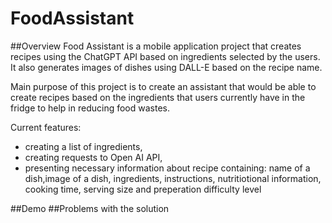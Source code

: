 # FoodAssistant
##Overview
Food Assistant is a mobile application project that creates recipes using the ChatGPT API based on ingredients selected by the users. It also generates images of dishes using DALL-E based on the recipe name.

Main purpose of this project is to create an assistant that would be able to create recipes based on the ingredients that users currently have in the fridge to help in reducing food wastes.

Current features:
- creating a list of ingredients,
- creating requests to Open AI API,
- presenting necessary information about recipe containing: name of a dish,image of a dish, ingredients, instructions, nutritiotional information, cooking time, serving size and preperation difficulty level

##Demo
##Problems with the solution

